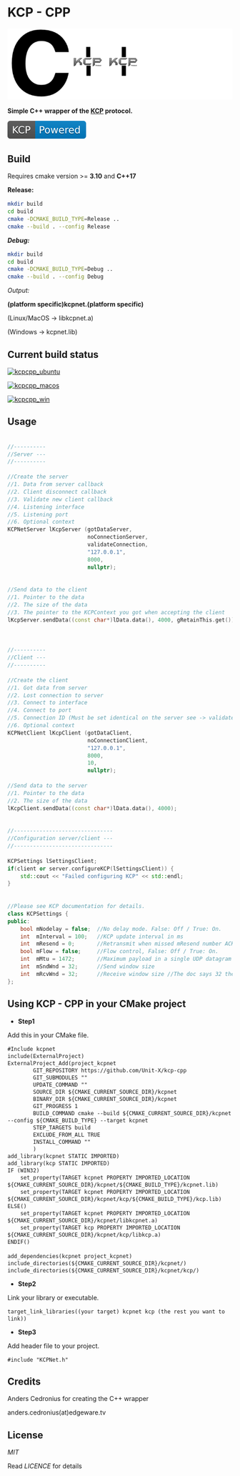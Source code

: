 # KCP - CPP

![alt text](kcp_cpp_logo.png)

**Simple C++ wrapper of the [KCP](https://github.com/skywind3000/kcp) protocol.**

[![alt text](kcp.svg)](https://github.com/skywind3000/kcp)

## Build

Requires cmake version >= **3.10** and **C++17**

**Release:**

```sh
mkdir build
cd build
cmake -DCMAKE_BUILD_TYPE=Release ..
cmake --build . --config Release
```

***Debug:***

```sh
mkdir build
cd build
cmake -DCMAKE_BUILD_TYPE=Debug ..
cmake --build . --config Debug
```


*Output:*

**(platform specific)kcpnet.(platform specific)**

(Linux/MacOS -> libkcpnet.a)

(Windows -> kcpnet.lib)


## Current build status

[![kcpcpp_ubuntu](https://github.com/Unit-X/kcp-cpp/workflows/kcpcpp_ubuntu/badge.svg)](https://github.com/Unit-X/kcp-cpp/actions?query=workflow%3Akcpcpp_ubuntu)

[![kcpcpp_macos](https://github.com/Unit-X/kcp-cpp/workflows/kcpcpp_macos/badge.svg)](https://github.com/Unit-X/kcp-cpp/actions?query=workflow%3Akcpcpp_macos)

[![kcpcpp_win](https://github.com/Unit-X/kcp-cpp/workflows/kcpcpp_win/badge.svg)](https://github.com/Unit-X/kcp-cpp/actions?query=workflow%3Akcpcpp_win)


## Usage

```cpp

//----------
//Server ---
//----------

//Create the server 
//1. Data from server callback
//2. Client disconnect callback
//3. Validate new client callback
//4. Listening interface
//5. Listening port
//6. Optional context
KCPNetServer lKcpServer (gotDataServer,
                         noConnectionServer,
                         validateConnection,
                         "127.0.0.1",
                         8000,
                         nullptr);


//Send data to the client
//1. Pointer to the data
//2. The size of the data
//3. The pointer to the KCPContext you got when accepting the client
lKcpServer.sendData((const char*)lData.data(), 4000, gRetainThis.get());



//----------
//Client ---
//----------

//Create the client 
//1. Got data from server
//2. Lost connection to server
//3. Connect to interface
//4. Connect to port
//5. Connection ID (Must be set identical on the server see -> validateConnection)
//6. Optional context
KCPNetClient lKcpClient (gotDataClient,
                         noConnectionClient,
                         "127.0.0.1",
                         8000,
                         10,
                         nullptr);

//Send data to the server
//1. Pointer to the data
//2. The size of the data
lKcpClient.sendData((const char*)lData.data(), 4000);


//-------------------------------
//Configuration server/client ---
//-------------------------------

KCPSettings lSettingsClient;
if(client or server.configureKCP(lSettingsClient)) {
    std::cout << "Failed configuring KCP" << std::endl;
}


//Please see KCP documentation for details.
class KCPSettings {
public:
    bool mNodelay = false;  //No delay mode. False: Off / True: On.
    int  mInterval = 100;   //KCP update interval in ms
    int  mResend = 0;       //Retransmit when missed mResend number ACK (Default value is 0)
    bool mFlow = false;     //Flow control, False: Off / True: On.
    int  mMtu = 1472;       //Maximum payload in a single UDP datagram
    int  mSndWnd = 32;      //Send window size
    int  mRcvWnd = 32;      //Receive window size //The doc says 32 the code says 128
};


```

## Using KCP - CPP in your CMake project

* **Step1** 

Add this in your CMake file.

```
#Include kcpnet
include(ExternalProject)
ExternalProject_Add(project_kcpnet
        GIT_REPOSITORY https://github.com/Unit-X/kcp-cpp
        GIT_SUBMODULES ""
        UPDATE_COMMAND ""
        SOURCE_DIR ${CMAKE_CURRENT_SOURCE_DIR}/kcpnet
        BINARY_DIR ${CMAKE_CURRENT_SOURCE_DIR}/kcpnet
        GIT_PROGRESS 1
        BUILD_COMMAND cmake --build ${CMAKE_CURRENT_SOURCE_DIR}/kcpnet --config ${CMAKE_BUILD_TYPE} --target kcpnet
        STEP_TARGETS build
        EXCLUDE_FROM_ALL TRUE
        INSTALL_COMMAND ""
        )
add_library(kcpnet STATIC IMPORTED)
add_library(kcp STATIC IMPORTED)
IF (WIN32)
    set_property(TARGET kcpnet PROPERTY IMPORTED_LOCATION ${CMAKE_CURRENT_SOURCE_DIR}/kcpnet/${CMAKE_BUILD_TYPE}/kcpnet.lib)
    set_property(TARGET kcpnet PROPERTY IMPORTED_LOCATION ${CMAKE_CURRENT_SOURCE_DIR}/kcpnet/kcp/${CMAKE_BUILD_TYPE}/kcp.lib)
ELSE()
    set_property(TARGET kcpnet PROPERTY IMPORTED_LOCATION ${CMAKE_CURRENT_SOURCE_DIR}/kcpnet/libkcpnet.a)
    set_property(TARGET kcp PROPERTY IMPORTED_LOCATION ${CMAKE_CURRENT_SOURCE_DIR}/kcpnet/kcp/libkcp.a)
ENDIF()

add_dependencies(kcpnet project_kcpnet)
include_directories(${CMAKE_CURRENT_SOURCE_DIR}/kcpnet/)
include_directories(${CMAKE_CURRENT_SOURCE_DIR}/kcpnet/kcp/)
```

* **Step2**

Link your library or executable.

```
target_link_libraries((your target) kcpnet kcp (the rest you want to link)) 
```

* **Step3** 

Add header file to your project.

```
#include "KCPNet.h"
```


## Credits

Anders Cedronius for creating the C++ wrapper

anders.cedronius(at)edgeware.tv


## License

*MIT*

Read *LICENCE* for details
